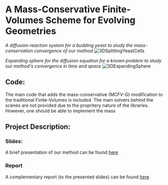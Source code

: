 # A Mass-Conservative Finite-Volumes Scheme for Evolving Geometries 

*A diffusion-reaction system for a budding yeast to study the mass-conservation convergence of our method*
![3DSplittingYeastCells](https://media.giphy.com/media/qq9Gix8DnTe0GAR7T8/giphy.gif)


*Expanding sphere for the diffusion equation for a known problem to study our method's convergence in time and space*
![3DExpandingSphere](https://media.giphy.com/media/YPrm7f3cHO5pDxxdsr/giphy.gif)


## Code:
The main code that adds the mass-conservative (MCFV-G) modification to the traditional Finite-Volumes is included. The main solvers behind the scenes are not provided due to the propritery nature of the libraries. However, one should be able to implement the mass


## Project Description:

### Slides:
A brief presentation of our method can be found [here](https://merced-my.sharepoint.com/:p:/g/personal/aheydari_ucmerced_edu/EZj435zOaf5PqNHKJbWLXFYBwfjB1jsLoT8e0Wz-5xk7Jw?e=p9hWiG)

### Report 
A complementary report (to the presented slides) can be found [here](https://ucmerced.box.com/s/mef9bvhpj2kp47aodjx0dk66q1cx58be)
